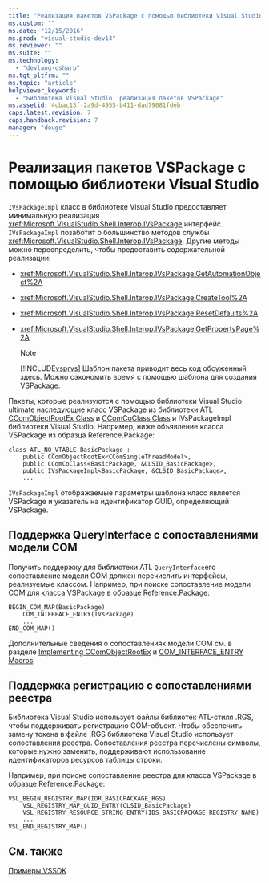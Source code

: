 ```yaml
---
title: "Реализация пакетов VSPackage с помощью библиотеки Visual Studio | Microsoft Docs"
ms.custom: ""
ms.date: "12/15/2016"
ms.prod: "visual-studio-dev14"
ms.reviewer: ""
ms.suite: ""
ms.technology: 
  - "devlang-csharp"
ms.tgt_pltfrm: ""
ms.topic: "article"
helpviewer_keywords: 
  - "Библиотека Visual Studio, реализация пакетов VSPackage"
ms.assetid: 4cbac13f-2a9d-4955-b411-dad79081fdeb
caps.latest.revision: 7
caps.handback.revision: 7
manager: "douge"
---
```

# Реализация пакетов VSPackage с помощью библиотеки Visual Studio
`IVsPackageImpl` класс в библиотеке Visual Studio предоставляет минимальную реализация  <xref:Microsoft.VisualStudio.Shell.Interop.IVsPackage> интерфейс.  `IVsPackageImpl` позаботит о большинство методов службы  <xref:Microsoft.VisualStudio.Shell.Interop.IVsPackage>.  Другие методы можно переопределить, чтобы предоставить содержательной реализации:  
  
-   <xref:Microsoft.VisualStudio.Shell.Interop.IVsPackage.GetAutomationObject%2A>  
  
-   <xref:Microsoft.VisualStudio.Shell.Interop.IVsPackage.CreateTool%2A>  
  
-   <xref:Microsoft.VisualStudio.Shell.Interop.IVsPackage.ResetDefaults%2A>  
  
-   <xref:Microsoft.VisualStudio.Shell.Interop.IVsPackage.GetPropertyPage%2A>  
  
    > [!NOTE]
    >  [!INCLUDE[vsprvs](../assembler/masm/includes/vsprvs_md.md)] Шаблон пакета приводит весь код обсуженный здесь.  Можно сэкономить время с помощью шаблона для создания VSPackage.  
  
 Пакеты, которые реализуются с помощью библиотеки Visual Studio ultimate наследующие класс VSPackage из библиотеки ATL [CComObjectRootEx Class](../atl/reference/ccomobjectrootex-class.md) и  [CComCoClass Class](../Topic/CComCoClass%20Class.md) и IVsPackageImpl библиотеки Visual Studio.  Например, ниже объявление класса VSPackage из образца Reference.Package:  
  
```  
class ATL_NO_VTABLE BasicPackage :   
    public CComObjectRootEx<CComSingleThreadModel>,  
    public CComCoClass<BasicPackage, &CLSID_BasicPackage>,  
    public IVsPackageImpl<BasicPackage, &CLSID_BasicPackage>,  
    ...  
```  
  
 `IVsPackageImpl` отображаемые параметры шаблона класс является VSPackage и указатель на идентификатор GUID, определяющий VSPackage.  
  
## Поддержка QueryInterface с сопоставлениями модели COM  
 Получить поддержку для библиотеки ATL `QueryInterface`его сопоставление модели COM должен перечислить интерфейсы, реализуемые классом.  Например, при поиске сопоставление модели COM для класса VSPackage в образце Reference.Package:  
  
```  
BEGIN_COM_MAP(BasicPackage)  
    COM_INTERFACE_ENTRY(IVsPackage)  
    ...  
END_COM_MAP()  
```  
  
 Дополнительные сведения о сопоставлениях модели COM см. в разделе [Implementing CComObjectRootEx](../Topic/Implementing%20CComObjectRootEx.md) и  [COM\_INTERFACE\_ENTRY Macros](../Topic/COM_INTERFACE_ENTRY%20Macros.md).  
  
## Поддержка регистрацию с сопоставлениями реестра  
 Библиотека Visual Studio использует файлы библиотек ATL\-стиля .RGS, чтобы поддерживать регистрацию COM\-объект.  Чтобы обеспечить замену токена в файле .RGS библиотека Visual Studio использует сопоставления реестра.  Сопоставления реестра перечислены символы, которые нужно заменить, поддерживают использование идентификаторов ресурсов таблицы строки.  
  
 Например, при поиске сопоставление реестра для класса VSPackage в образце Reference.Package:  
  
```  
VSL_BEGIN_REGISTRY_MAP(IDR_BASICPACKAGE_RGS)  
    VSL_REGISTRY_MAP_GUID_ENTRY(CLSID_BasicPackage)  
    VSL_REGISTRY_RESOURCE_STRING_ENTRY(IDS_BASICPACKAGE_REGISTRY_NAME)  
    ...  
VSL_END_REGISTRY_MAP()  
```  
  
## См. также  
 [Примеры VSSDK](../misc/vssdk-samples.md)